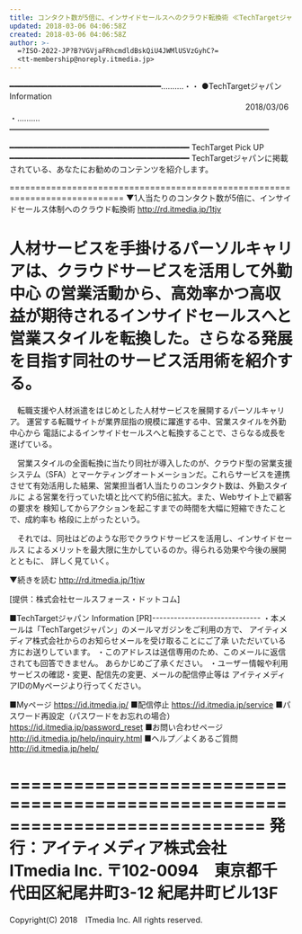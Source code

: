 ```yaml
---
title: コンタクト数が5倍に、インサイドセールスへのクラウド転換術 ≪TechTargetジャパン Info≫
updated: 2018-03-06 04:06:58Z
created: 2018-03-06 04:06:58Z
author: >-
  =?ISO-2022-JP?B?VGVjaFRhcmdldBskQiU4JWMlUSVzGyhC?=
  <tt-membership@noreply.itmedia.jp>
---
```


━━━━━━━━━━━━━━━━━━━━━━━━━━━━━━━━……‥‥・・
●TechTargetジャパン Information
　　　　　　　　　　　　　　　　　　　　　　　　　　　　　　2018/03/06
・‥‥……━━━━━━━━━━━━━━━━━━━━━━━━━━━━━━━━━

━━━━━━━━━━━━━━━━━━━━━━━━━━━━━━━━━━━━━━
TechTarget Pick UP
━━━━━━━━━━━━━━━━━━━━━━━━━━━━━━━━━━━━━━
TechTargetジャパンに掲載されている、あなたにお勧めのコンテンツを紹介します。

============================================================================
▼1人当たりのコンタクト数が5倍に、インサイドセールス体制へのクラウド転換術
http://rd.itmedia.jp/1tjv

人材サービスを手掛けるパーソルキャリアは、クラウドサービスを活用して外勤中心
の営業活動から、高効率かつ高収益が期待されるインサイドセールスへと
営業スタイルを転換した。さらなる発展を目指す同社のサービス活用術を紹介する。
============================================================================

　転職支援や人材派遣をはじめとした人材サービスを展開するパーソルキャリア。
運営する転職サイトが業界屈指の規模に躍進する中、営業スタイルを外勤中心から
電話によるインサイドセールスへと転換することで、さらなる成長を遂げている。

　営業スタイルの全面転換に当たり同社が導入したのが、クラウド型の営業支援
システム（SFA）とマーケティングオートメーションだ。これらサービスを連携
させて有効活用した結果、営業担当者1人当たりのコンタクト数は、外勤スタイルに
よる営業を行っていた頃と比べて約5倍に拡大。また、Webサイト上で顧客の要求を
検知してからアクションを起こすまでの時間を大幅に短縮できたことで、成約率も
格段に上がったという。

　それでは、同社はどのような形でクラウドサービスを活用し、インサイドセールス
によるメリットを最大限に生かしているのか。得られる効果や今後の展開とともに、
詳しく見ていく。

▼続きを読む
http://rd.itmedia.jp/1tjw

[提供：株式会社セールスフォース・ドットコム]

■TechTargetジャパン Information [PR]------------------------------
・本メールは「TechTargetジャパン」のメールマガジンをご利用の方で、
アイティメディア株式会社からのお知らせメールを受け取ることにご了承
いただいている方にお送りしています。
・このアドレスは送信専用のため、このメールに返信されても回答できません。
あらかじめご了承ください。
・ユーザー情報や利用サービスの確認・変更、配信先の変更、メールの配信停止等は
アイティメディアIDのMyページより行ってください。

■Myページ
 https://id.itmedia.jp/
■配信停止
 https://id.itmedia.jp/service
■パスワード再設定（パスワードをお忘れの場合）
 https://id.itmedia.jp/password_reset
■お問い合わせページ
 http://id.itmedia.jp/help/inquiry.html
■ヘルプ／よくあるご質問
 http://id.itmedia.jp/help/

============================================================================
発行：アイティメディア株式会社　ITmedia Inc.
〒102-0094　東京都千代田区紀尾井町3-12 紀尾井町ビル13F
============================================================================
Copyright(C) 2018　ITmedia Inc. All rights reserved.